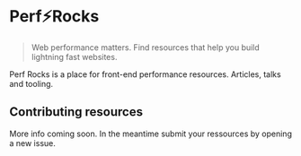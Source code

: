 # Perf⚡️Rocks
> Web performance matters. Find resources that help you build lightning fast websites.

Perf Rocks is a place for front-end performance resources. Articles, talks and tooling.

## Contributing resources

More info coming soon. In the meantime submit your ressources by opening a new issue.
